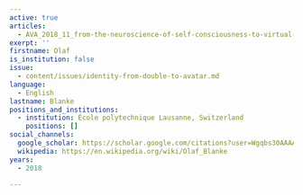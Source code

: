```yaml
---
active: true
articles:
  - AVA_2018_11_from-the-neuroscience-of-self-consciousness-to-virtual-reality
exerpt: ''
firstname: Olaf
is_institution: false
issue:
  - content/issues/identity-from-double-to-avatar.md
language:
  - English
lastname: Blanke
positions_and_institutions:
  - institution: École polytechnique Lausanne, Switzerland
    positions: []
social_channels:
  google_scholar: https://scholar.google.com/citations?user=Wgqbs30AAAAJ&hl=en
  wikipedia: https://en.wikipedia.org/wiki/Olaf_Blanke
years:
  - 2018

---
```

